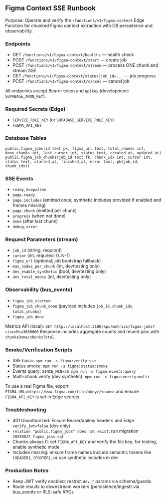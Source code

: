 ## Figma Context SSE Runbook

Purpose: Operate and verify the `/functions/v1/figma-context` Edge Function for chunked Figma context extraction with DB persistence and observability.

### Endpoints
- GET `/functions/v1/figma-context/healthz` — health check
- POST `/functions/v1/figma-context/start` — create job
- POST `/functions/v1/figma-context/stream` — process ONE chunk and stream SSE
- GET `/functions/v1/figma-context/status?job_id=...` — job progress
- POST `/functions/v1/figma-context/cancel` — cancel job

All endpoints accept Bearer token and `apikey` (development: `SUPABASE_ANON_KEY`).

### Required Secrets (Edge)
- `SERVICE_ROLE_KEY` (or `SUPABASE_SERVICE_ROLE_KEY`)
- `FIGMA_API_KEY`

### Database Tables
```
public.figma_jobs(id text pk, figma_url text, total_chunks int, done_chunks int, last_cursor int, status text, created_at, updated_at)
public.figma_job_chunks(job_id text fk, chunk_idx int, cursor int, status text, started_at, finished_at, error text, pk(job_id, chunk_idx))
```

### SSE Events
- `ready`, `keepalive`
- `page.ready`
- `page.includes` (emitted once; synthetic includes provided if enabled and frames missing)
- `page.chunk` (emitted per chunk)
- `progress` (when not done)
- `done` (after last chunk)
- `debug`, `error`

### Request Parameters (stream)
- `job_id` (string, required)
- `cursor` (int, required; 0..N-1)
- `figma_url` (optional; job bootstrap fallback)
- `max_nodes_per_chunk` (int, dev/testing only)
- `dev_enable_synthetic` (bool, dev/testing only)
- `dev_total_nodes` (int, dev/testing only)

### Observability (bus_events)
- `figma_job_started`
- `figma_job_chunk_done` (payload includes `job_id`, `chunk_idx`, `total_chunks`)
- `figma_job_done`

Metrics API (local): `GET http://localhost:3100/api/metrics/figma-jobs?sinceMs=3600000`
Response includes aggregate counts and recent jobs with `chunksDone/chunksTotal`.

### Smoke/Verification Scripts
- SSE basic: `npm run -s figma:verify:sse`
- Status smoke: `npm run -s figma:status:smoke`
- Events query: `SINCE_MIN=30 npm run -s figma:events:query`
- Multi-chunk verify (dev synthetic): `npm run -s figma:verify:multi`

To use a real Figma file, export `FIGMA_URL=https://www.figma.com/file/<key>/<name>` and ensure `FIGMA_API_KEY` is set in Edge secrets.

### Troubleshooting
- 401 Unauthorized: Ensure Bearer/apikey headers and Edge `verify_jwt=false` (dev only)
- `relation "public.figma_jobs" does not exist`: run migration `20250822_figma_jobs.sql`
- Chunks always 0: set `FIGMA_API_KEY` and verify the file key; for testing, enable synthetic mode
- Includes missing: ensure frame names include semantic tokens like `[HEADER]`, `[FOOTER]`, or use synthetic includes in dev

### Production Notes
- Keep JWT verify enabled; restrict `dev_*` params via schema/guards
- Route results to downstream workers (persistence/ingest) via bus_events or RLS-safe RPCs

